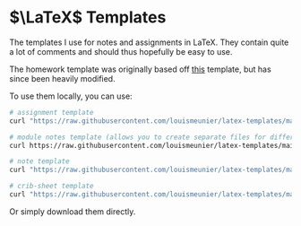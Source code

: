 # $\LaTeX$ Templates

The templates I use for notes and assignments in LaTeX. They contain quite a lot of comments and should thus hopefully be easy to use. 

The homework template was originally based off [this](https://www.overleaf.com/latex/templates/homework-template/wyqwgcrfxktj) template, but has since been heavily modified.

To use them locally, you can use:

```bash
# assignment template
curl "https://raw.githubusercontent.com/louismeunier/latex-templates/main/assignment-template/ASSIGNMENT%20TEMPLATE.tex" > assignment.tex && curl "https://raw.githubusercontent.com/louismeunier/latex-templates/main/assignment-template/betterqs.sty" > betterqs.sty && curl https://raw.githubusercontent.com/louismeunier/latex-templates/main/assignment-template/shortcuts.sty > shortcuts.sty
```
```bash
# module notes template (allows you to create separate files for different sections of notes; helpful for separating notes by lecture, for instance)
curl https://raw.githubusercontent.com/louismeunier/latex-templates/main/modular-notes/main.tex >> main.tex && curl https://raw.githubusercontent.com/louismeunier/latex-templates/main/modular-notes/setup.sty >> setup.sty && mkdir parts && curl https://raw.githubusercontent.com/louismeunier/latex-templates/main/modular-notes/parts/01.tex >> parts/01.tex
```

```bash
# note template
curl "https://raw.githubusercontent.com/louismeunier/latex-templates/main/note-template/NOTE%20TEMPLATE.tex" > note.tex && curl "https://raw.githubusercontent.com/louismeunier/latex-templates/main/note-template/shortcuts.sty" > shortcuts.sty
```
```bash
# crib-sheet template
curl "https://raw.githubusercontent.com/louismeunier/latex-templates/main/note-template/shortcuts.sty" > crib.tex
```

Or simply download them directly.